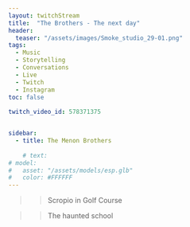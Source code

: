 ```yaml
---
layout: twitchStream
title:  "The Brothers - The next day"
header:
  teaser: "/assets/images/Smoke_studio_29-01.png"
tags:
  - Music
  - Storytelling
  - Conversations
  - Live
  - Twitch
  - Instagram
toc: false
   
twitch_video_id: 578371375


sidebar:
  - title: The Menon Brothers
    
    # text: 
# model:
#   asset: "/assets/models/esp.glb"
#   color: #FFFFFF
---
```


>> Scropio in Golf Course

>> The haunted school
